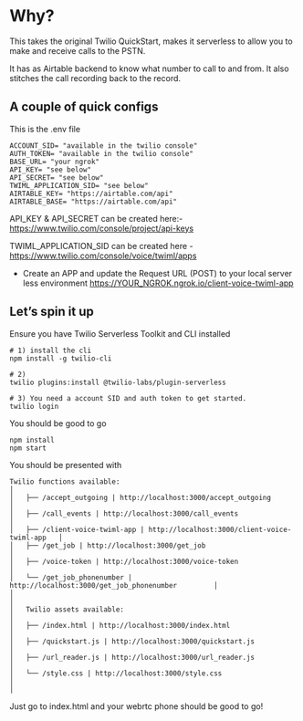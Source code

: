 # Why?
This takes the original Twilio QuickStart, makes it serverless to allow you to make and receive calls to the PSTN.

It has as Airtable backend to know what number to call to and from.  It also stitches the call recording back to the record.

## A couple of quick configs
This is the .env file
```
ACCOUNT_SID= "available in the twilio console"
AUTH_TOKEN= "available in the twilio console"
BASE_URL= "your ngrok"
API_KEY= "see below"
API_SECRET= "see below"
TWIML_APPLICATION_SID= "see below"
AIRTABLE_KEY= "https://airtable.com/api"
AIRTABLE_BASE= "https://airtable.com/api"
```

API_KEY & API_SECRET can be created here:-  https://www.twilio.com/console/project/api-keys

TWIML_APPLICATION_SID can be created here - https://www.twilio.com/console/voice/twiml/apps

* Create an APP and update the Request URL (POST) to your local server less environment https://YOUR_NGROK.ngrok.io/client-voice-twiml-app

## Let’s spin it up
Ensure you have Twilio Serverless Toolkit and CLI installed

```
# 1) install the cli
npm install -g twilio-cli

# 2)
twilio plugins:install @twilio-labs/plugin-serverless

# 3) You need a account SID and auth token to get started.
twilio login
```

You should be good to go

```
npm install
npm start
```

You should be presented with 

```
Twilio functions available:                                                  │
│   ├── /accept_outgoing | http://localhost:3000/accept_outgoing                 │
│   ├── /call_events | http://localhost:3000/call_events                         │
│   ├── /client-voice-twiml-app | http://localhost:3000/client-voice-twiml-app   │
│   ├── /get_job | http://localhost:3000/get_job                                 │
│   ├── /voice-token | http://localhost:3000/voice-token                         │
│   └── /get_job_phonenumber | http://localhost:3000/get_job_phonenumber         │
│                                                                                │
│   Twilio assets available:                                                     │
│   ├── /index.html | http://localhost:3000/index.html                           │
│   ├── /quickstart.js | http://localhost:3000/quickstart.js                     │
│   ├── /url_reader.js | http://localhost:3000/url_reader.js                     │
│   └── /style.css | http://localhost:3000/style.css                             │
│                                                       
```

Just go to index.html and your webrtc phone should be good to go!